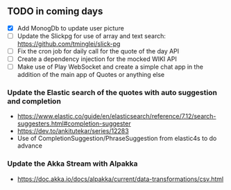 ## TODO in coming days

- [x] Add MonogDb to update user picture
- [ ] Update the Slickpg for use of array and text search: https://github.com/tminglei/slick-pg
- [ ] Fix the cron job for daily call for the quote of the day API
- [ ] Create a dependency injection for the mocked WIKI API
- [ ] Make use of Play WebSocket and create a simple chat app in the addition of the main app of Quotes or anything else

### Update the Elastic search of the quotes with auto suggestion and completion

- https://www.elastic.co/guide/en/elasticsearch/reference/7.12/search-suggesters.html#completion-suggester
- https://dev.to/ankitutekar/series/12283
- Use of CompletionSuggestion/PhraseSuggestion from elastic4s to do advance

### Update the Akka Stream with Alpakka

- https://doc.akka.io/docs/alpakka/current/data-transformations/csv.html